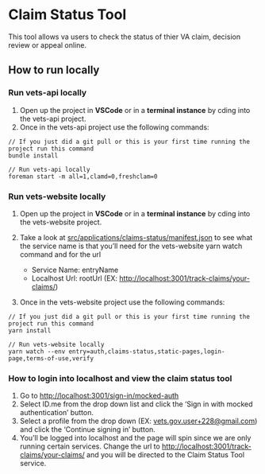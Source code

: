 # Claim Status Tool

This tool allows va users to check the status of thier VA claim, decision review or appeal online.

## How to run locally

### Run vets-api locally

1. Open up the project in **VSCode** or in a **terminal instance** by cding into the vets-api project.
2. Once in the vets-api project use the following commands:

  ```code block
  // If you just did a git pull or this is your first time running the project run this command
  bundle install

  // Run vets-api locally
  foreman start -m all=1,clamd=0,freshclam=0
  ```

### Run vets-website locally

1. Open up the project in **VSCode** or in a **terminal instance** by cding into the vets-website project.
2. Take a look at [src/applications/claims-status/manifest.json](https://github.com/department-of-veterans-affairs/vets-website/blob/main/src/applications/claims-status/manifest.json) to see what the service name is that you’ll need for the vets-website yarn watch command and for the url

   - Service Name: entryName
   - Localhost Url: rootUrl (EX: <http://localhost:3001/track-claims/your-claims/>)

3. Once in the vets-website project use the following commands:

  ```code block
  // If you just did a git pull or this is your first time running the project run this command
  yarn install

  // Run vets-website locally
  yarn watch --env entry=auth,claims-status,static-pages,login-page,terms-of-use,verify
  ```

### How to login into localhost and view the claim status tool

1. Go to <http://localhost:3001/sign-in/mocked-auth>
2. Select ID.me from the drop down list and click the ‘Sign in with mocked authentication’ button.
3. Select a profile from the drop down (EX: vets.gov.user+228@gmail.com) and click the ‘Continue signing in’ button.
4. You’ll be logged into localhost and the page will spin since we are only running certain services. Change the url to <http://localhost:3001/track-claims/your-claims/>  and you will be directed to the Claim Status Tool service.
